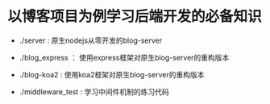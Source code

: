 # 以博客项目为例学习后端开发的必备知识

- ./server : 原生nodejs从零开发的blog-server

- ./blog_express ： 使用express框架对原生blog-server的重构版本

- ./blog-koa2 : 使用koa2框架对原生blog-server的重构版本

- ./middleware_test : 学习中间件机制的练习代码
